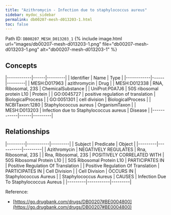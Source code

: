 ```yaml
---
title: "Azithromycin - Infection due to staphylococcus aureus"
sidebar: mydoc_sidebar
permalink: db00207-mesh-d013203-1.html
toc: false 
---
```



Path ID: `DB00207_MESH_D013203_1`
{% include image.html url="images/db00207-mesh-d013203-1.png" file="db00207-mesh-d013203-1.png" alt="db00207-mesh-d013203-1" %}

## Concepts

|------------|------|---------|
| Identifier | Name | Type    |
|------------|------|---------|
| MESH:D017963 | azithromycin | Drug |
| MESH:D012338 | RNA, Ribosomal, 23S | ChemicalSubstance |
| UniProt:P0A7J6 | 50S ribosomal protein L10 | Protein |
| GO:0045727 | positive regulation of translation | BiologicalProcess |
| GO:0051301 | cell division | BiologicalProcess |
| NCBITaxon:1280 | Staphylococcus aureus | OrganismTaxon |
| MESH:D013203 | Infection due to Staphylococcus aureus | Disease |
|------------|------|---------|

## Relationships

|---------|-----------|---------|
| Subject | Predicate | Object  |
|---------|-----------|---------|
| Azithromycin | NEGATIVELY REGULATES | Rna, Ribosomal, 23S |
| Rna, Ribosomal, 23S | POSITIVELY CORRELATED WITH | 50S Ribosomal Protein L10 |
| 50S Ribosomal Protein L10 | PARTICIPATES IN | Positive Regulation Of Translation |
| Positive Regulation Of Translation | PARTICIPATES IN | Cell Division |
| Cell Division | OCCURS IN | Staphylococcus Aureus |
| Staphylococcus Aureus | CAUSES | Infection Due To Staphylococcus Aureus |
|---------|-----------|---------|

Reference: 
  - [https://go.drugbank.com/drugs/DB00207#BE0004800](https://go.drugbank.com/drugs/DB00207#BE0004800)
